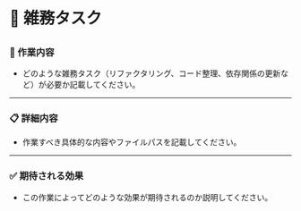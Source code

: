 # 🧹 雑務タスク

##

### 🔄 作業内容

- どのような雑務タスク（リファクタリング、コード整理、依存関係の更新など）が必要か記載してください。

---

### 📋 詳細内容

- 作業すべき具体的な内容やファイルパスを記載してください。

---

### ✅ 期待される効果

- この作業によってどのような効果が期待されるのか説明してください。
